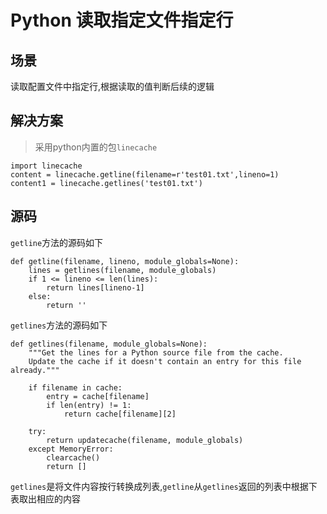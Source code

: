 # Python 读取指定文件指定行
## 场景
读取配置文件中指定行,根据读取的值判断后续的逻辑
## 解决方案
> 采用python内置的包`linecache`
```
import linecache
content = linecache.getline(filename=r'test01.txt',lineno=1)
content1 = linecache.getlines('test01.txt')
```

## 源码
`getline`方法的源码如下
```
def getline(filename, lineno, module_globals=None):
    lines = getlines(filename, module_globals)
    if 1 <= lineno <= len(lines):
        return lines[lineno-1]
    else:
        return ''
```

`getlines`方法的源码如下
```
def getlines(filename, module_globals=None):
    """Get the lines for a Python source file from the cache.
    Update the cache if it doesn't contain an entry for this file already."""

    if filename in cache:
        entry = cache[filename]
        if len(entry) != 1:
            return cache[filename][2]

    try:
        return updatecache(filename, module_globals)
    except MemoryError:
        clearcache()
        return []

```

`getlines`是将文件内容按行转换成列表,`getline`从`getlines`返回的列表中根据下表取出相应的内容
